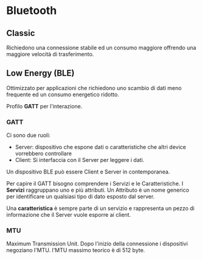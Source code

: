 # Bluetooth

## Classic

Richiedono una connessione stabile ed un consumo maggiore offrendo una maggiore velocità di trasferimento.

## Low Energy (BLE)

Ottimizzato per applicazioni che richiedono uno scambio di dati meno frequente ed un consumo energetico ridotto.

Profilo **GATT** per l'interazione.

### GATT

Ci sono due ruoli:

- Server: dispositivo che espone dati o caratteristiche che altri device vorrebbero controllare
- Client: Si interfaccia con il Server per leggere i dati.

Un dispositivo BLE può essere Client e Server in contemporanea.

Per capire il GATT bisogno comprendere i Servizi e le Caratteristiche. I **Servizi** raggruppano uno e più attributi.
Un Attributo è un nome generico per identificare un qualsiasi tipo di dato esposto dal server.

Una **caratteristica** è sempre parte di un servizio e rappresenta un pezzo di informazione che il Server vuole esporre ai client.

### MTU

Maximum Transmission Unit. Dopo l'inizio della connessione i dispositivi negoziano l'MTU.
l'MTU massimo teorico è di 512 byte.
